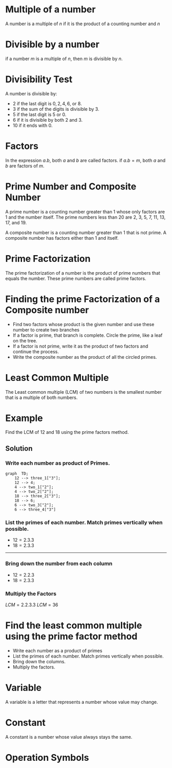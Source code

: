 # Multiple of a number
A number is a multiple of $n$ if it is the product of a counting number and $n$
# Divisible by a number
if a number $m$ is a multiple of $n$, then $m$ is divisible by $n$.
# Divisibility Test
A number is divisible by:
- $2$ if the last digit is $0, 2, 4, 6,$ or $8$.
- $3$ if the sum of the digits is divisible by $3$.
- $5$ if the last digit is $5$ or $0$.
- $6$ if it is divisible by both $2$ and $3$.
- $10$ if it ends with $0$.
# Factors
In the expression $a.b$, both $a$ and $b$ are called factors. if $a.b=m$, both $a$ and $b$ are factors of $m$.
# Prime Number and Composite Number
A prime number is a counting number greater than 1 whose only factors are 1 and the number itself. The prime numbers less than $20$ are $2$, $3$, $5$, $7$, $11$, $13$, $17$, and $19$.

A composite number is a counting number greater than $1$ that is not prime. A composite number has factors either than $1$ and itself.
# Prime Factorization
The prime factorization of a number is the product of prime numbers that equals the number. These prime numbers are called prime factors.
# Finding the prime Factorization of a Composite number
- Find two factors whose product is the given number and use these number to create two branches
- If a factor is prime, that branch is complete. Circle the prime, like a leaf on the tree.
- If a factor is not prime, write it as the product of two factors and continue the process.
- Write the composite number as the product of all the circled primes.
# Least Common Multiple
The Least common multiple (LCM) of two numbers is the smallest number that is a multiple of both numbers.

# Example
Find the LCM of $12$ and $18$ using the prime factors method.
## Solution
 ###  Write each number as product of Primes.
 
```mermaid
graph  TD;
	12 --> three_1["3"]; 
	12 --> 4;
	4 --> two_1["2"];
	4 --> two_2["2"];
	18 --> three_2["3"];
	18 --> 6;
	6 --> two_3["2"];
	6 --> three_4["3"]
```
### List the primes of each number. Match primes vertically when possible.
- $12=2.3.3$ 
- $18 = 2.3.3$
----
### Bring down the number from each column
- $12 = 2 . 2 . 3$
- $18 = 2.3.3$
### Multiply the Factors
$LCM =2.2.3.3$
$LCM=36$

# Find the least common multiple using the prime factor method
- Write each number as a product of primes
- List the primes of each number. Match primes vertically when possible.
- Bring down the columns.
- Multiply the factors.
# Variable 
A variable is a letter that represents a number whose value may change.

# Constant
A constant is a number whose value always stays the same.
# Operation Symbols






